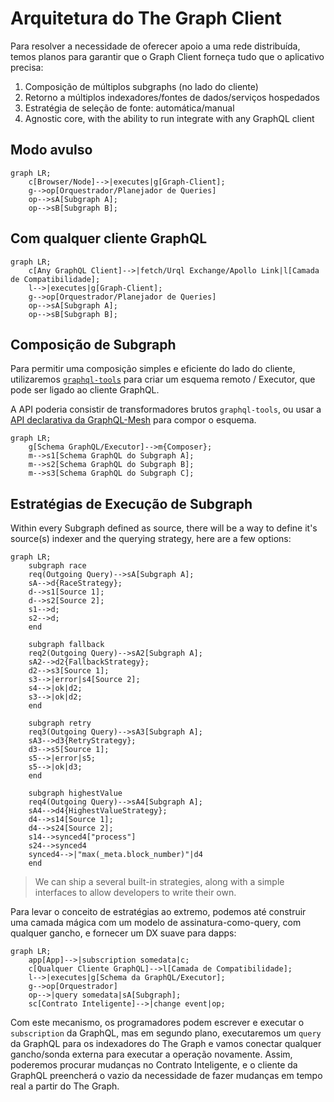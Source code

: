# Arquitetura do The Graph Client

Para resolver a necessidade de oferecer apoio a uma rede distribuída, temos planos para garantir que o Graph Client forneça tudo que o aplicativo precisa:

1. Composição de múltiplos subgraphs (no lado do cliente)
2. Retorno a múltiplos indexadores/fontes de dados/serviços hospedados
3. Estratégia de seleção de fonte: automática/manual
4. Agnostic core, with the ability to run integrate with any GraphQL client

## Modo avulso

```mermaid
graph LR;
    c[Browser/Node]-->|executes|g[Graph-Client];
    g-->op[Orquestrador/Planejador de Queries]
    op-->sA[Subgraph A];
    op-->sB[Subgraph B];
```

## Com qualquer cliente GraphQL

```mermaid
graph LR;
    c[Any GraphQL Client]-->|fetch/Urql Exchange/Apollo Link|l[Camada de Compatibilidade];
    l-->|executes|g[Graph-Client];
    g-->op[Orquestrador/Planejador de Queries]
    op-->sA[Subgraph A];
    op-->sB[Subgraph B];
```

## Composição de Subgraph

Para permitir uma composição simples e eficiente do lado do cliente, utilizaremos [`graphql-tools`](https://graphql-tools.com) para criar um esquema remoto / Executor, que pode ser ligado ao cliente GraphQL.

A API poderia consistir de transformadores brutos `graphql-tools`, ou usar a [API declarativa da GraphQL-Mesh](https://graphql-mesh.com/docs/transforms/transforms-introduction) para compor o esquema.

```mermaid
graph LR;
    g[Schema GraphQL/Executor]-->m{Composer};
    m-->s1[Schema GraphQL do Subgraph A];
    m-->s2[Schema GraphQL do Subgraph B];
    m-->s3[Schema GraphQL do Subgraph C];
```

## Estratégias de Execução de Subgraph

Within every Subgraph defined as source, there will be a way to define it's source(s) indexer and the querying strategy, here are a few options:

```mermaid
graph LR;
    subgraph race
    req(Outgoing Query)-->sA[Subgraph A];
    sA-->d{RaceStrategy};
    d-->s1[Source 1];
    d-->s2[Source 2];
    s1-->d;
    s2-->d;
    end

    subgraph fallback
    req2(Outgoing Query)-->sA2[Subgraph A];
    sA2-->d2{FallbackStrategy};
    d2-->s3[Source 1];
    s3-->|error|s4[Source 2];
    s4-->|ok|d2;
    s3-->|ok|d2;
    end

    subgraph retry
    req3(Outgoing Query)-->sA3[Subgraph A];
    sA3-->d3{RetryStrategy};
    d3-->s5[Source 1];
    s5-->|error|s5;
    s5-->|ok|d3;
    end

    subgraph highestValue
    req4(Outgoing Query)-->sA4[Subgraph A];
    sA4-->d4{HighestValueStrategy};
    d4-->s14[Source 1];
    d4-->s24[Source 2];
    s14-->synced4["process"]
    s24-->synced4
    synced4-->|"max(_meta.block_number)"|d4
    end
```

> We can ship a several built-in strategies, along with a simple interfaces to allow developers to write their own.

Para levar o conceito de estratégias ao extremo, podemos até construir uma camada mágica com um modelo de assinatura-como-query, com qualquer gancho, e fornecer um DX suave para dapps:

```mermaid
graph LR;
    app[App]-->|subscription somedata|c;
    c[Qualquer Cliente GraphQL]-->l[Camada de Compatibilidade];
    l-->|executes|g[Schema da GraphQL/Executor];
    g-->op[Orquestrador]
    op-->|query somedata|sA[Subgraph];
    sc[Contrato Inteligente]-->|change event|op;
```

Com este mecanismo, os programadores podem escrever e executar o `subscription` da GraphQL, mas em segundo plano, executaremos um `query` da GraphQL para os indexadores do The Graph e vamos conectar qualquer gancho/sonda externa para executar a operação novamente.
Assim, poderemos procurar mudanças no Contrato Inteligente, e o cliente da GraphQL preencherá o vazio da necessidade de fazer mudanças em tempo real a partir do The Graph.
